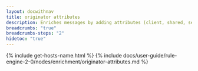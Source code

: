 ```yaml
---
layout: docwithnav
title: originator attributes
description: Enriches messages by adding attributes (client, shared, server) and/or latest time series values from the message originator.
breadcrumbs: "true"
breadcrumbs-steps: "2"
hidetoc: "true"
---
```


{% include get-hosts-name.html %}
{% include docs/user-guide/rule-engine-2-0/nodes/enrichment/originator-attributes.md %}
